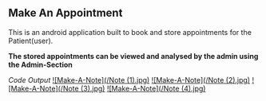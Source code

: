 ## Make An Appointment

This is an android application built to book and store appointments for the Patient(user).

**The stored appointments can be viewed and analysed by the admin using the Admin-Section**

*Code Output*
[![Make-A-Note](/Note (1).jpg)]()
[![Make-A-Note](/Note (2).jpg)]()
[![Make-A-Note](/Note (3).jpg)]()
[![Make-A-Note](/Note (4).jpg)]()
